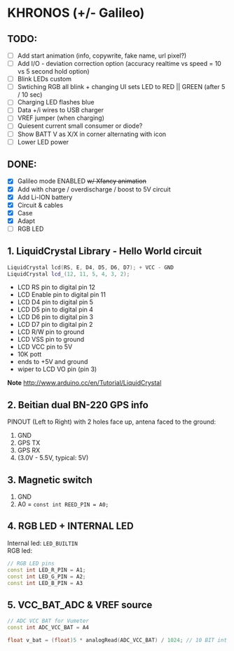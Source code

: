 # KHRONOS (+/- Galileo)

## TODO:
-   [ ] Add start animation (info, copywrite, fake name, url pixel?)
-   [ ] Add I/O - deviation correction option (accuracy realtime vs speed = 10 vs 5 second hold option)
-   [ ] Blink LEDs custom 
-   [ ] Swtiching RGB all blink + changing UI sets LED to RED || GREEN (after 5 / 10 sec)
-   [ ] Charging LED flashes blue
-   [ ] Data +/i wires to USB charger
-   [ ] VREF jumper (when charging)
-   [ ] Quiesent current small consumer or diode?
-   [ ] Show BATT V as X/X in corner alternating with icon
-   [ ] Lower LED power

## DONE:
-   [x] Galileo mode ENABLED ~~w/ Xfancy animation~~
-   [x] Add with charge / overdischarge / boost to 5V circuit
-   [x] Add Li-ION battery
-   [x] Circuit & cables
-   [x] Case
-   [x] Adapt
-   [ ] RGB LED 

## 1. LiquidCrystal Library - Hello World circuit

```cpp
LiquidCrystal lcd(RS, E, D4, D5, D6, D7); + VCC - GND
LiquidCrystal lcd_(12, 11, 5, 4, 3, 2);
```

-   LCD RS pin to digital pin 12
-   LCD Enable pin to digital pin 11
-   LCD D4 pin to digital pin 5
-   LCD D5 pin to digital pin 4
-   LCD D6 pin to digital pin 3
-   LCD D7 pin to digital pin 2
-   LCD R/W pin to ground
-   LCD VSS pin to ground
-   LCD VCC pin to 5V
-   10K pott
-   ends to +5V and ground
-   wiper to LCD VO pin (pin 3)

**Note** http://www.arduino.cc/en/Tutorial/LiquidCrystal

## 2. Beitian dual BN-220 GPS info

PINOUT (Left to Right) with 2 holes face up, antena faced to the ground:

1. GND
2. GPS TX
3. GPS RX
4. (3.0V - 5.5V, typical: 5V)

## 3. Magnetic switch

1. GND
2. A0 = `const int REED_PIN = A0;`

## 4. RGB LED + INTERNAL LED

Internal led: `LED_BUILTIN`  
RGB led:
```cpp
// RGB LED pins
const int LED_R_PIN = A1;
const int LED_G_PIN = A2;
const int LED_B_PIN = A3
```

## 5. VCC_BAT_ADC & VREF source
```cpp
// ADC VCC BAT for Vumeter
const int ADC_VCC_BAT = A4

float v_bat = (float)5 * analogRead(ADC_VCC_BAT) / 1024; // 10 BIT int converted to float voltage
```
